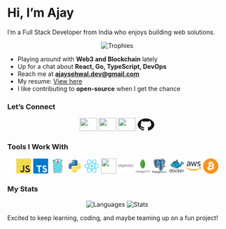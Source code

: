 # Hi, I’m Ajay  
I’m a Full Stack Developer from India who enjoys building web solutions.

<p align="center">
  <img src="https://github-profile-trophy.vercel.app/?username=ajaysehwal&theme=onedark&no-frame=true&margin-w=10" alt="Trophies" />
</p>

- Playing around with **Web3 and Blockchain** lately  
- Up for a chat about **React, Go, TypeScript, DevOps**  
- Reach me at **ajaysehwal.dev@gmail.com**  
- My resume: [View here](https://drive.google.com/file/d/1FswXBAn7PiPnQQxtV1gp08qWnA0PPa_K/view?usp=sharing)  
- I like contributing to **open-source** when I get the chance  

### Let’s Connect  
<p align="center">
  <a href="https://twitter.com/ajay_sehwal"><img src="https://raw.githubusercontent.com/rahuldkjain/github-profile-readme-generator/master/src/images/icons/Social/twitter.svg" height="30" width="40" /></a>
  <a href="https://linkedin.com/in/ajay-sehwal"><img src="https://raw.githubusercontent.com/rahuldkjain/github-profile-readme-generator/master/src/images/icons/Social/linked-in-alt.svg" height="30" width="40" /></a>
  <a href="https://leetcode.com/u/ajaysehwal786/"><img src="https://raw.githubusercontent.com/rahuldkjain/github-profile-readme-generator/master/src/images/icons/Social/leet-code.svg" height="30" width="40" /></a>
  <a href="https://github.com/ajaysehwal"><img src="https://raw.githubusercontent.com/devicons/devicon/master/icons/github/github-original.svg" height="30" width="40" /></a>
</p>

### Tools I Work With  
<p align="center">
  <img src="https://raw.githubusercontent.com/devicons/devicon/master/icons/javascript/javascript-original.svg" width="35" height="35" />  
  <img src="https://raw.githubusercontent.com/devicons/devicon/master/icons/typescript/typescript-original.svg" width="35" height="35" />  
  <img src="https://raw.githubusercontent.com/devicons/devicon/master/icons/go/go-original.svg" width="35" height="35" />  
  <img src="https://raw.githubusercontent.com/devicons/devicon/master/icons/python/python-original.svg" width="35" height="35" />  
  <img src="https://raw.githubusercontent.com/devicons/devicon/master/icons/react/react-original.svg" width="35" height="35" />  
  <img src="https://cdn.worldvectorlogo.com/logos/nextjs-2.svg" width="35" height="35" />  
  <img src="https://raw.githubusercontent.com/devicons/devicon/master/icons/express/express-original-wordmark.svg" width="35" height="35" />  
  <img src="https://raw.githubusercontent.com/devicons/devicon/master/icons/mongodb/mongodb-original-wordmark.svg" width="35" height="35" />  
  <img src="https://raw.githubusercontent.com/devicons/devicon/master/icons/postgresql/postgresql-original-wordmark.svg" width="35" height="35" />  
  <img src="https://raw.githubusercontent.com/devicons/devicon/master/icons/docker/docker-original-wordmark.svg" width="35" height="35" />  
  <img src="https://raw.githubusercontent.com/devicons/devicon/master/icons/amazonwebservices/amazonwebservices-original-wordmark.svg" width="35" height="35" />  
  <img src="https://raw.githubusercontent.com/devicons/devicon/master/icons/bitcoin/bitcoin-original.svg" width="35" height="35" />  
</p>

### My Stats  
<p align="center">
  <img src="https://github-readme-stats.vercel.app/api/top-langs?username=ajaysehwal&show_icons=true&locale=en&layout=compact&theme=light" alt="Languages" />  
  <img src="https://github-readme-stats.vercel.app/api?username=ajaysehwal&show_icons=true&locale=en&theme=light" alt="Stats" />  
</p>

Excited to keep learning, coding, and maybe teaming up on a fun project!
